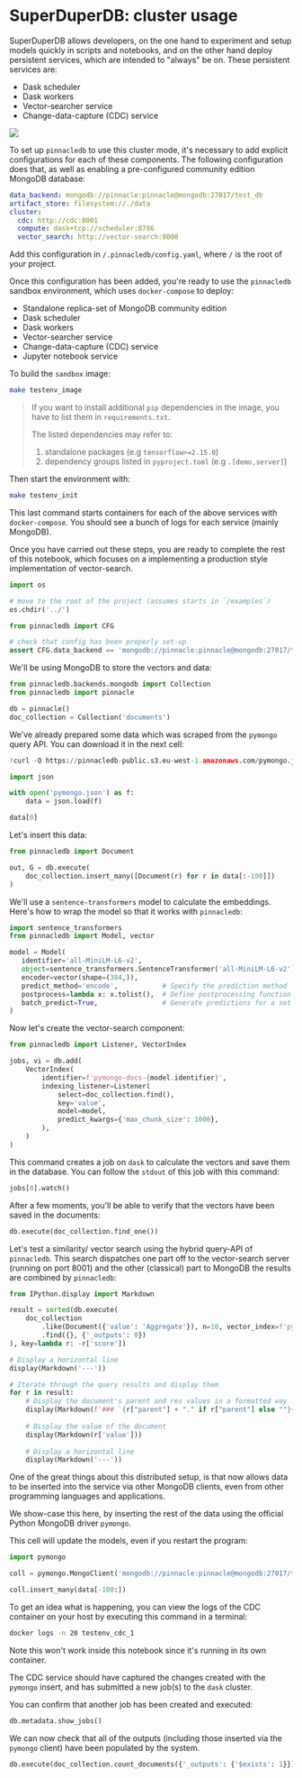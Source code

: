 # SuperDuperDB: cluster usage

SuperDuperDB allows developers, on the one hand to experiment and setup models quickly in scripts and notebooks, and on the other hand deploy persistent services, which are intended to "always" be on. These persistent services are:

- Dask scheduler
- Dask workers
- Vector-searcher service
- Change-data-capture (CDC) service

![](/img/light.png)

To set up `pinnacledb` to use this cluster mode, it's necessary to add explicit configurations 
for each of these components. The following configuration does that, as well as enabling a pre-configured 
community edition MongoDB database:

```yaml
data_backend: mongodb://pinnacle:pinnacle@mongodb:27017/test_db
artifact_store: filesystem://./data
cluster:
  cdc: http://cdc:8001
  compute: dask+tcp://scheduler:8786
  vector_search: http://vector-search:8000
```

Add this configuration in `/.pinnacledb/config.yaml`, where `/` is the root of your project.

Once this configuration has been added, you're ready to use the `pinnacledb` sandbox environment, which uses 
`docker-compose` to deploy:

- Standalone replica-set of MongoDB community edition
- Dask scheduler
- Dask workers
- Vector-searcher service
- Change-data-capture (CDC) service
- Jupyter notebook service


To build the `sandbox` image:

```bash
make testenv_image
```

> If you want to install additional `pip` dependencies in the image, you have to list them in `requirements.txt`.
> 
> The listed dependencies may refer to:
> 1. standalone packages (e.g `tensorflow>=2.15.0`)
> 2. dependency groups listed in `pyproject.toml` (e.g `.[demo,server]`)

Then start the environment with:

```bash
make testenv_init
```

This last command starts containers for each of the above services with `docker-compose`. You should see a bunch of logs for each service (mainly MongoDB).

Once you have carried out these steps, you are ready to complete the rest of this notebook, which focuses on a implementing
a production style implementation of vector-search.


```python
import os

# move to the root of the project (assumes starts in `/examples`)
os.chdir('../')

from pinnacledb import CFG

# check that config has been properly set-up
assert CFG.data_backend == 'mongodb://pinnacle:pinnacle@mongodb:27017/test_db'
```

We'll be using MongoDB to store the vectors and data:


```python
from pinnacledb.backends.mongodb import Collection
from pinnacledb import pinnacle

db = pinnacle()
doc_collection = Collection('documents')
```

We've already prepared some data which was scraped from the `pymongo` query API. You can download it 
in the next cell:


```python
!curl -O https://pinnacledb-public.s3.eu-west-1.amazonaws.com/pymongo.json

import json

with open('pymongo.json') as f:
    data = json.load(f)

data[0]
```

Let's insert this data:


```python
from pinnacledb import Document

out, G = db.execute(
    doc_collection.insert_many([Document(r) for r in data[:-100]])
)
```

We'll use a `sentence-transformers` model to calculate the embeddings. Here's how to wrap the model 
so that it works with `pinnacledb`:


```python
import sentence_transformers
from pinnacledb import Model, vector

model = Model(
   identifier='all-MiniLM-L6-v2',
   object=sentence_transformers.SentenceTransformer('all-MiniLM-L6-v2'),
   encoder=vector(shape=(384,)),
   predict_method='encode',           # Specify the prediction method
   postprocess=lambda x: x.tolist(),  # Define postprocessing function
   batch_predict=True,                # Generate predictions for a set of observations all at once 
)
```

Now let's create the vector-search component:


```python
from pinnacledb import Listener, VectorIndex

jobs, vi = db.add(
    VectorIndex(
        identifier=f'pymongo-docs-{model.identifier}',
        indexing_listener=Listener(
            select=doc_collection.find(),
            key='value',
            model=model,
            predict_kwargs={'max_chunk_size': 1000},
        ),
    )
)
```

This command creates a job on `dask` to calculate the vectors and save them in the database. You can 
follow the `stdout` of this job with this command:


```python
jobs[0].watch()
```

After a few moments, you'll be able to verify that the vectors have been saved in the documents:


```python
db.execute(doc_collection.find_one())
```

Let's test a similarity/ vector search using the hybrid query-API of `pinnacledb`. This search 
dispatches one part off to the vector-search server (running on port 8001) and the other (classical) part to MongoDB
the results are combined by `pinnacledb`:


```python
from IPython.display import Markdown

result = sorted(db.execute(
    doc_collection
        .like(Document({'value': 'Aggregate'}), n=10, vector_index=f'pymongo-docs-{model.identifier}')
        .find({}, {'_outputs': 0})
), key=lambda r: -r['score'])

# Display a horizontal line
display(Markdown('---'))

# Iterate through the query results and display them
for r in result:
    # Display the document's parent and res values in a formatted way
    display(Markdown(f'### `{r["parent"] + "." if r["parent"] else ""}{r["res"]}`'))
    
    # Display the value of the document
    display(Markdown(r['value']))
    
    # Display a horizontal line
    display(Markdown('---'))
```

One of the great things about this distributed setup, is that now allows data to be inserted into the service via other 
MongoDB clients, even from other programming languages and applications.

We show-case this here, by inserting the rest of the data using the official Python MongoDB driver `pymongo`.

This cell will update the models, even if you restart the program:


```python
import pymongo

coll = pymongo.MongoClient('mongodb://pinnacle:pinnacle@mongodb:27017/test_db').test_db.documents

coll.insert_many(data[-100:])
```

To get an idea what is happening, you can view the logs of the CDC container on 
your host by executing this command in a terminal:

```bash
docker logs -n 20 testenv_cdc_1
```

Note this won't work inside this notebook since it's running in its own container.

The CDC service should have captured the changes created with the `pymongo` insert, and has submitted a new job(s)
to the `dask` cluster.

You can confirm that another job has been created and executed:


```python
db.metadata.show_jobs()
```

We can now check that all of the outputs (including those inserted via the `pymongo` client) have been populated 
by the system.


```python
db.execute(doc_collection.count_documents({'_outputs': {'$exists': 1}}))
```
